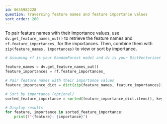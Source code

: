 ```yaml
---
id: 0655982228
question: Traversing feature names and feature importance values
sort_order: 260
---
```


To pair feature names with their importance values, use `dv.get_feature_names_out()` to retrieve the feature names and `rf.feature_importances_` for the importances. Then, combine them with `zip(feature_names, importances)` to view or sort by importance.

```python
# Assuming rf is your RandomForest model and dv is your DictVectorizer

feature_names = dv.get_feature_names_out()
feature_importances = rf.feature_importances_

# Pair feature names with their importance values
feature_importance_dict = dict(zip(feature_names, feature_importances))

# Sort by importance (optional)
sorted_feature_importance = sorted(feature_importance_dict.items(), key=lambda x: x[1], reverse=True)

# Display results
for feature, importance in sorted_feature_importance:
    print(f"{feature}: {importance}")
```
